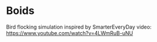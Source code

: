 # Boids
Bird flocking simulation inspired by SmarterEveryDay video: https://www.youtube.com/watch?v=4LWmRuB-uNU

